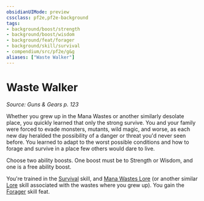 ```yaml
---
obsidianUIMode: preview
cssclass: pf2e,pf2e-background
tags:
- background/boost/strength
- background/boost/wisdom
- background/feat/forager
- background/skill/survival
- compendium/src/pf2e/g&g
aliases: ["Waste Walker"]
---
```

# Waste Walker
*Source: Guns & Gears p. 123*  

Whether you grew up in the Mana Wastes or another similarly desolate place, you quickly learned that only the strong survive. You and your family were forced to evade monsters, mutants, wild magic, and worse, as each new day heralded the possibility of a danger or threat you'd never seen before. You learned to adapt to the worst possible conditions and how to forage and survive in a place few others would dare to live.

Choose two ability boosts. One boost must be to Strength or Wisdom, and one is a free ability boost.

You're trained in the [Survival](../../skills.md#Survival) skill, and [Mana Wastes Lore](../../skills.md#Lore) (or another similar [Lore](../../skills.md#Lore) skill associated with the wastes where you grew up). You gain the [Forager](../../feats/forager.md) skill feat.